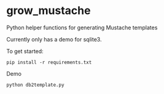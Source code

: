 # grow_mustache

Python helper functions for generating Mustache templates

Currently only has a demo for sqlite3.

To get started:

    pip install -r requirements.txt

Demo

    python db2template.py
